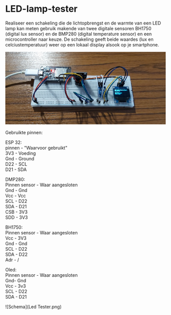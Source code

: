 # LED-lamp-tester
Realiseer een schakeling die de lichtopbrengst en de warmte van een LED lamp kan meten gebruik makende van twee digitale sensoren BH1750 (digital lux sensor) en de BMP280 (digital temperature sensor) en een microcontroller naar keuze.  De schakeling geeft beide waardes (lux en celciustemperatuur) weer op een lokaal display alsook op je smartphone.


![Opstelling](20200312_161345[1].jpg)

Gebruikte pinnen:

ESP 32:                                                                                                                 
  pinnen - "Waarvoor gebruikt"                                                                                                                                             
  3V3 - Voeding                                                                                                                           
  Gnd - Ground                                                                                                          
  D22 - SCL                                                                                                                                
  D21 - SDA                                                                                                         
 
DMP280:                                                                                                                                         
  Pinnen sensor - Waar aangesloten                                                                                                                   
  Gnd - Gnd                                                                                                                                
  Vcc - Vcc                                                                                                                        
  SCL - D22                                                                                                                                        
  SDA - D21                                                                                                                        
  CSB - 3V3                                                                                                                   
  SDD - 3V3                                                                                                                   
                                                                                                                     
BH1750:                                                                                                                   
  Pinnen sensor - Waar aangesloten                                                                                                                   
  Vcc - 3V3                                                                                                                   
  Gnd - Gnd                                                                                                                   
  SCL - D22                                                                                                                   
  SDA - D22                                                                                                                   
  Adr - /                                                                                                                   
                                                                                                                     
Oled:                                                                                                                   
  Pinnen sensor - Waar aangesloten                                                                                                                   
  Gnd- Gnd                                                                                                                   
  Vcc - 3v3                                                                                                                   
  SCL - D22                                                                                                                   
  SDA - D21                                                                                                                   
  
![Schema](Led Tester.png)





